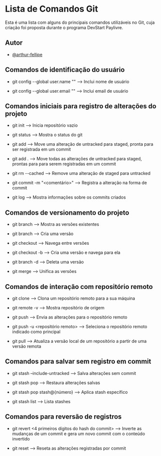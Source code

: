 # Lista de Comandos Git

Esta é uma lista com alguns do principais comandos utilizáveis no Git, cuja criação foi proposta durante o programa DevStart Paylivre.


## Autor

- [@arthur-fellipe](https://www.github.com/arthur-fellipe)


## Comandos de identificação do usuário

- git config --global user.name "<nome>" --> Inclui nome de usuário

- git config --global user.email "<email>" --> Inclui email de usuário

## Comandos iniciais para registro de alterações do projeto

- git init --> Inicia repositório vazio

- git status --> Mostra o status do git

- git add <arquivo> --> Move uma alteração de untracked para staged, pronta para ser registrada em um commit

- git add . --> Move todas as alterações de untracked para staged, prontas para para serem registradas em um commit

- git rm --cached <arquivo> --> Remove uma alteração de staged para untracked

- git commit -m "<comentário>" --> Registra a alteração na forma de commit

- git log --> Mostra informações sobre os commits criados

## Comandos de versionamento do projeto

- git branch --> Mostra as versões existentes

- git branch <nome da branch> --> Cria uma versão

- git checkout <nome da branch> --> Navega entre versões

- git checkout -b <nome da branch> --> Cria uma versão e navega para ela

- git branch -d <nome da branch> --> Deleta uma versão

- git merge <nome da branch a ser importada> --> Unifica as versões

## Comandos de interação com repositório remoto

- git clone <chave SSH> --> Clona um repositório remoto para a sua máquina

- git remote -v --> Mostra repositório de origem

- git push --> Envia as alterações para o repositório remoto

- git push -u <repositório remoto> <branch> --> Seleciona o repositório remoto indicado como principal

- git pull --> Atualiza a versão local de um repositório a partir de uma versão remota

## Comandos para salvar sem registro em commit

- git stash –include-untracked --> Salva alterações sem commit

- git stash pop --> Restaura alterações salvas

- git stash pop stash@{número} --> Aplica stash específico

- git stash list --> Lista stashes

## Comandos para reversão de registros

- git revert <4 primeiros dígitos do hash do commit> --> Inverte as mudanças de um commit e gera um novo commit com o conteúdo invertido

- git reset --> Reseta as alterações registradas por commit